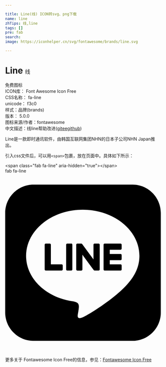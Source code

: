 ```yaml
---

title: Line(线) ICON转svg、png下载
name: line
zhTips: 线,line
tags: []
pre: fab
search: 
image: https://iconhelper.cn/svg/fontawesome/brands/line.svg

---
```


# Line  <small style="font-size: 60%;font-weight: 100">线</small>


<div class="detail-page">
<p>
<span><span class="badge-success badge">免费图标</span> </span>
<br/>
<span>
ICON库：
<span class="badge-secondary badge">Font Awesome Icon Free</span> 
</span>
<br/>
<span>
CSS名称：
<span class="badge-secondary badge">fa-line</span> 
</span>
<br/>
<span>
unicode：
<span class="badge-secondary badge">f3c0</span> 
<copy-btn content='f3c0' btn-title=""></copy-btn>
<copy-btn :content='String.fromCodePoint(parseInt("f3c0", 16))' btn-title="复制U"></copy-btn>
</span><br/><span>样式：<span class="badge-light badge">品牌(brands)</span></span>
<br/>
<span>
版本：
<span class="badge-secondary badge">5.0.0</span> 
</span>
<br/>
<span>图标来源/作者：<span class="badge-light badge">fontawesome</span></span> 
<br/>
<span class="zh-detail">中文描述：<span class="badge-primary badge">线</span><span class="badge-primary badge">line</span><span class="help-link"><span>帮助改进</span>(<a href="https://gitee.com/liuwave/icon-helper/edit/master/json/fontawesome/brands/line.json" target="_blank" rel="noopener noreferrer">gitee</a><a href="https://github.com/liuwave/icon-helper/edit/master/json/fontawesome/brands/line.json" target="_blank" rel="noopener noreferrer">github</a></span>)</span><br/>
</p>
</div><div class="description description alert alert-light">Line是一款即时通讯软件，由韩国互联网集团NHN的日本子公司NHN Japan推出。</div>
<div class="alert alert-dark">
  <i class="fab fa-line fa-xs"></i>
  <i class="fab fa-line fa-sm"></i>
  <i class="fab fa-line fa-lg"></i>
  <i class="fab fa-line fa-2x"></i>
  <i class="fab fa-line fa-3x"></i>
  <i class="fab fa-line fa-5x"></i>
  <i class="fab fa-line fa-7x"></i>
</div>
<div>
  <p>引入css文件后，可以用<code>&lt;span&gt;</code>包裹，放在页面中。具体如下所示：    
  </p>
  <div class="alert alert-primary" style="font-size: 14px">
    &lt;span class="fab fa-line" aria-hidden="true"&gt;&lt;/span&gt;
    <copy-btn content='<span class="fab fa-line" aria-hidden="true"></span>'></copy-btn>
  </div>
  <div class="alert alert-secondary">
    <i class="fab fa-line"
    style="font-size: 24px"
    aria-hidden="true"></i> fab fa-line
    <copy-btn content="fab fa-line" btn-title="复制图标名称"></copy-btn>
  </div>
</div>
<div id="svg" class="svg-wrap">
<svg xmlns="http://www.w3.org/2000/svg" viewBox="0 0 448 512"><path d="M272.1 204.2v71.1c0 1.8-1.4 3.2-3.2 3.2h-11.4c-1.1 0-2.1-.6-2.6-1.3l-32.6-44v42.2c0 1.8-1.4 3.2-3.2 3.2h-11.4c-1.8 0-3.2-1.4-3.2-3.2v-71.1c0-1.8 1.4-3.2 3.2-3.2H219c1 0 2.1.5 2.6 1.4l32.6 44v-42.2c0-1.8 1.4-3.2 3.2-3.2h11.4c1.8-.1 3.3 1.4 3.3 3.1zm-82-3.2h-11.4c-1.8 0-3.2 1.4-3.2 3.2v71.1c0 1.8 1.4 3.2 3.2 3.2h11.4c1.8 0 3.2-1.4 3.2-3.2v-71.1c0-1.7-1.4-3.2-3.2-3.2zm-27.5 59.6h-31.1v-56.4c0-1.8-1.4-3.2-3.2-3.2h-11.4c-1.8 0-3.2 1.4-3.2 3.2v71.1c0 .9.3 1.6.9 2.2.6.5 1.3.9 2.2.9h45.7c1.8 0 3.2-1.4 3.2-3.2v-11.4c0-1.7-1.4-3.2-3.1-3.2zM332.1 201h-45.7c-1.7 0-3.2 1.4-3.2 3.2v71.1c0 1.7 1.4 3.2 3.2 3.2h45.7c1.8 0 3.2-1.4 3.2-3.2v-11.4c0-1.8-1.4-3.2-3.2-3.2H301v-12h31.1c1.8 0 3.2-1.4 3.2-3.2V234c0-1.8-1.4-3.2-3.2-3.2H301v-12h31.1c1.8 0 3.2-1.4 3.2-3.2v-11.4c-.1-1.7-1.5-3.2-3.2-3.2zM448 113.7V399c-.1 44.8-36.8 81.1-81.7 81H81c-44.8-.1-81.1-36.9-81-81.7V113c.1-44.8 36.9-81.1 81.7-81H367c44.8.1 81.1 36.8 81 81.7zm-61.6 122.6c0-73-73.2-132.4-163.1-132.4-89.9 0-163.1 59.4-163.1 132.4 0 65.4 58 120.2 136.4 130.6 19.1 4.1 16.9 11.1 12.6 36.8-.7 4.1-3.3 16.1 14.1 8.8 17.4-7.3 93.9-55.3 128.2-94.7 23.6-26 34.9-52.3 34.9-81.5z"/></svg>
</div>
<detail full-name='fa-line'></detail>

<Vssue title="关于“Line”的评论" />
    
<div><p>更多关于  Fontawesome Icon Free的信息，参见：<a target="_blank" href="https://iconhelper.cn/fontawesome.html">Fontawesome Icon Free</a>
</p></div>
